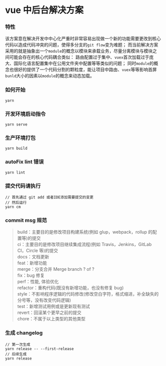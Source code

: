 # vue 中后台解决方案

### 特性

该方案意在解决开发中中心化严重时非常容易出现做一个新的功能需要更改到核心代码以造成代码冲突的问题，使得多分支的`git flow`变为难题；
而当前解决方案采用的就是抽象出一个`module`的概念以模块来承载业务，尽量分离模块与模块之间可能会存在的核心代码耦合类似：
路由配置过于集中、`vuex`首次加载过于庞大、国际化语言配置集中在公用文件夹中配置等等类似的问题；
同时`module`的概念也很好的提供了一个代码分割的颗粒度，能让项目中路由、`vuex`等等影响首屏`bunld`大小的因素以`module`的概念来动态加载。

### 如何开始
```
yarn
```

### 开发环境启动指令
```
yarn serve
```

### 生产环境打包
```
yarn build
```

### autoFix lint 错误
```
yarn lint
```

### 提交代码请执行
```
// 首先通过 git add 或者IDE添加需要提交的变更
// 然后运行
yarn cm
```

### commit msg 规范
> build：主要目的是修改项目构建系统(例如 glup，webpack，rollup 的配置等)的提交  
> ci：主要目的是修改项目继续集成流程(例如 Travis，Jenkins，GitLab CI，Circle 等)的提交  
> docs：文档更新  
> feat：新增功能  
> merge：分支合并 Merge branch ? of ?  
> fix：bug 修复  
> perf：性能, 体验优化  
> refactor：重构代码(既没有新增功能，也没有修复 bug)  
> style：不影响程序逻辑的代码修改(修改空白字符，格式缩进，补全缺失的分号等，没有改变代码逻辑)  
> test：新增测试用例或是更新现有测试  
> revert：回滚某个更早之前的提交  
> chore：不属于以上类型的其他类型  

### 生成 changelog
```
// 第一次生成
yarn release -- --first-release
// 后续生成
yarn release
```
